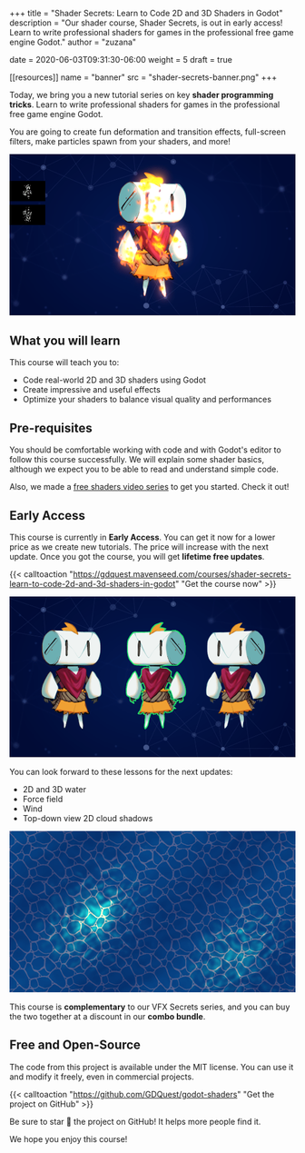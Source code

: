 +++
title = "Shader Secrets: Learn to Code 2D and 3D Shaders in Godot"
description = "Our shader course, Shader Secrets, is out in early access! Learn to write professional shaders for games in the professional free game engine Godot."
author = "zuzana"

date = 2020-06-03T09:31:30-06:00
weight = 5
draft = true

[[resources]]
name = "banner"
src = "shader-secrets-banner.png"
+++

Today, we bring you a new tutorial series on key **shader programming tricks**. Learn to write professional shaders for games in the professional free game engine Godot.

You are going to create fun deformation and transition effects, full-screen filters, make particles spawn from your shaders, and more!

![2D dissolve shader showing Robi in flames](./robi-in-flames.png)

## What you will learn

This course will teach you to:

- Code real-world 2D and 3D shaders using Godot
- Create impressive and useful effects
- Optimize your shaders to balance visual quality and performances

## Pre-requisites

You should be comfortable working with code and with Godot's editor to follow this course successfully. We will explain some shader basics, although we expect you to be able to read and understand simple code.

Also, we made a [free shaders video series](https://www.youtube.com/playlist?list=PLhqJJNjsQ7KHqNMYmTwtsYTeTrqrRP_fP) to get you started. Check it out!

## Early Access

This course is currently in **Early Access**. You can get it now for a lower price as we create new tutorials. The price will increase with the next update. Once you got the course, you will get **lifetime free updates**.

{{< calltoaction "https://gdquest.mavenseed.com/courses/shader-secrets-learn-to-code-2d-and-3d-shaders-in-godot" "Get the course now" >}}

![2D outline shader screenshot](./outline2d.png)

You can look forward to these lessons for the next updates:

- 2D and 3D water
- Force field
- Wind
- Top-down view 2D cloud shadows

![2D water shader](./water2d.png)

This course is **complementary** to our VFX Secrets series, and you can buy the two together at a discount in our **combo bundle**.

## Free and Open-Source

The code from this project is available under the MIT license. You can use it and modify it freely, even in commercial projects.

{{< calltoaction "https://github.com/GDQuest/godot-shaders" "Get the project on GitHub" >}}

Be sure to star 🌟 the project on GitHub! It helps more people find it.

We hope you enjoy this course!
